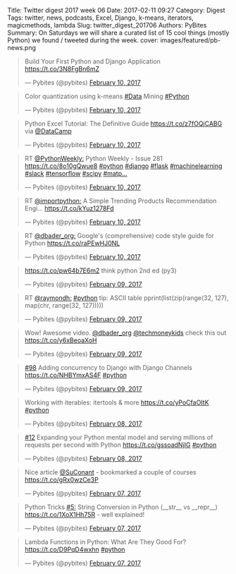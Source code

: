 Title: Twitter digest 2017 week 06
Date: 2017-02-11 09:27
Category: Digest
Tags: twitter, news, podcasts, Excel, Django, k-means, iterators, magicmethods, lambda
Slug: twitter_digest_201706
Authors: PyBites
Summary: On Saturdays we will share a curated list of 15 cool things (mostly Python) we found / tweeted during the week. 
cover: images/featured/pb-news.png

<script src='//platform.twitter.com/widgets.js'></script> 

<blockquote class="twitter-tweet"><p>Build Your First Python and Django Application <a href="https://t.co/3N8FgBn6mZ" title="https://t.co/3N8FgBn6mZ" target="_blank">https://t.co/3N8FgBn6mZ</a></p>— Pybites (@pybites) <a href="https://twitter.com/pybites/status/830181106326654976" data-datetime="2017-02-10T22:26:14+00:00">February 10, 2017</a></blockquote>

<blockquote class="twitter-tweet"><p>Color quantization using k-means  <a href="https://twitter.com/search/#Data" target="_blank">#Data</a> Mining <a href="https://twitter.com/search/#Python" target="_blank">#Python</a></p>— Pybites (@pybites) <a href="https://twitter.com/pybites/status/830180688146157570" data-datetime="2017-02-10T22:24:34+00:00">February 10, 2017</a></blockquote>

<blockquote class="twitter-tweet"><p>Python Excel Tutorial: The Definitive Guide <a href="https://t.co/z7fOQjCABG" title="https://t.co/z7fOQjCABG" target="_blank">https://t.co/z7fOQjCABG</a> via <a href="https://twitter.com/@DataCamp" target="_blank">@DataCamp</a></p>— Pybites (@pybites) <a href="https://twitter.com/pybites/status/830180426228625410" data-datetime="2017-02-10T22:23:32+00:00">February 10, 2017</a></blockquote>

<blockquote class="twitter-tweet"><p>RT <a href="https://twitter.com/@PythonWeekly:" target="_blank">@PythonWeekly:</a> Python Weekly - Issue 281 <a href="https://t.co/8o10gQwue8" title="https://t.co/8o10gQwue8" target="_blank">https://t.co/8o10gQwue8</a> <a href="https://twitter.com/search/#python" target="_blank">#python</a> <a href="https://twitter.com/search/#django" target="_blank">#django</a> <a href="https://twitter.com/search/#flask" target="_blank">#flask</a> <a href="https://twitter.com/search/#machinelearning" target="_blank">#machinelearning</a> <a href="https://twitter.com/search/#slack" target="_blank">#slack</a> <a href="https://twitter.com/search/#tensorflow" target="_blank">#tensorflow</a> <a href="https://twitter.com/search/#scipy" target="_blank">#scipy</a> <a href="https://twitter.com/search/#matp…" target="_blank">#matp…</a></p>— Pybites (@pybites) <a href="https://twitter.com/pybites/status/829925695937581056" data-datetime="2017-02-10T05:31:19+00:00">February 10, 2017</a></blockquote>

<blockquote class="twitter-tweet"><p>RT <a href="https://twitter.com/@importpython:" target="_blank">@importpython:</a> A Simple Trending Products Recommendation Engi... <a href="https://t.co/kYuz1278Fd" title="https://t.co/kYuz1278Fd" target="_blank">https://t.co/kYuz1278Fd</a></p>— Pybites (@pybites) <a href="https://twitter.com/pybites/status/829924850516889600" data-datetime="2017-02-10T05:27:58+00:00">February 10, 2017</a></blockquote>

<blockquote class="twitter-tweet"><p>RT <a href="https://twitter.com/@dbader_org:" target="_blank">@dbader_org:</a> Google's (comprehensive) code style guide for Python <a href="https://t.co/raPEwHJ0NL" title="https://t.co/raPEwHJ0NL" target="_blank">https://t.co/raPEwHJ0NL</a></p>— Pybites (@pybites) <a href="https://twitter.com/pybites/status/829924706903994370" data-datetime="2017-02-10T05:27:24+00:00">February 10, 2017</a></blockquote>

<blockquote class="twitter-tweet"><p><a href="https://t.co/pw64b7E6m2" title="https://t.co/pw64b7E6m2" target="_blank">https://t.co/pw64b7E6m2</a> think python 2nd ed (py3)</p>— Pybites (@pybites) <a href="https://twitter.com/pybites/status/829819539122688002" data-datetime="2017-02-09T22:29:30+00:00">February 09, 2017</a></blockquote>

<blockquote class="twitter-tweet"><p>RT <a href="https://twitter.com/@raymondh:" target="_blank">@raymondh:</a> <a href="https://twitter.com/search/#python" target="_blank">#python</a> tip:  ASCII table
pprint(list(zip(range(32, 127), map(chr, range(32, 127)))))</p>— Pybites (@pybites) <a href="https://twitter.com/pybites/status/829622429647503360" data-datetime="2017-02-09T09:26:15+00:00">February 09, 2017</a></blockquote>

<blockquote class="twitter-tweet"><p>Wow! Awesome video. <a href="https://twitter.com/@dbader_org" target="_blank">@dbader_org</a> <a href="https://twitter.com/@techmoneykids" target="_blank">@techmoneykids</a> check this out <a href="https://t.co/y6xBeoaXoH" title="https://t.co/y6xBeoaXoH" target="_blank">https://t.co/y6xBeoaXoH</a></p>— Pybites (@pybites) <a href="https://twitter.com/pybites/status/829622138911019009" data-datetime="2017-02-09T09:25:06+00:00">February 09, 2017</a></blockquote>

<blockquote class="twitter-tweet"><p><a href="https://twitter.com/search/#98" target="_blank">#98</a> Adding concurrency to Django with Django Channels <a href="https://t.co/NHBYmxAS4F" title="https://t.co/NHBYmxAS4F" target="_blank">https://t.co/NHBYmxAS4F</a> <a href="https://twitter.com/search/#python" target="_blank">#python</a></p>— Pybites (@pybites) <a href="https://twitter.com/pybites/status/829615853989568512" data-datetime="2017-02-09T09:00:07+00:00">February 09, 2017</a></blockquote>

<blockquote class="twitter-tweet"><p>Working with iterables: itertools &amp; more <a href="https://t.co/yPoCfaOItK" title="https://t.co/yPoCfaOItK" target="_blank">https://t.co/yPoCfaOItK</a> <a href="https://twitter.com/search/#python" target="_blank">#python</a></p>— Pybites (@pybites) <a href="https://twitter.com/pybites/status/829253522822668288" data-datetime="2017-02-08T09:00:21+00:00">February 08, 2017</a></blockquote>

<blockquote class="twitter-tweet"><p><a href="https://twitter.com/search/#12" target="_blank">#12</a> Expanding your Python mental model and serving millions of requests per second with Python <a href="https://t.co/gssoadNjIG" title="https://t.co/gssoadNjIG" target="_blank">https://t.co/gssoadNjIG</a> <a href="https://twitter.com/search/#python" target="_blank">#python</a></p>— Pybites (@pybites) <a href="https://twitter.com/pybites/status/829253486713962497" data-datetime="2017-02-08T09:00:12+00:00">February 08, 2017</a></blockquote>

<blockquote class="twitter-tweet"><p>Nice article <a href="https://twitter.com/@SuConant" target="_blank">@SuConant</a> - bookmarked a couple of courses <a href="https://t.co/gRx0wzCe3P" title="https://t.co/gRx0wzCe3P" target="_blank">https://t.co/gRx0wzCe3P</a></p>— Pybites (@pybites) <a href="https://twitter.com/pybites/status/829072065512734720" data-datetime="2017-02-07T20:59:18+00:00">February 07, 2017</a></blockquote>

<blockquote class="twitter-tweet"><p>Python Tricks <a href="https://twitter.com/search/#5:" target="_blank">#5:</a> String Conversion in Python (__str__ vs __repr__) <a href="https://t.co/1XoX1Hh75R" title="https://t.co/1XoX1Hh75R" target="_blank">https://t.co/1XoX1Hh75R</a> - well explained!</p>— Pybites (@pybites) <a href="https://twitter.com/pybites/status/829013385547227137" data-datetime="2017-02-07T17:06:08+00:00">February 07, 2017</a></blockquote>

<blockquote class="twitter-tweet"><p>Lambda Functions in Python: What Are They Good For? <a href="https://t.co/D9PqD4wxhn" title="https://t.co/D9PqD4wxhn" target="_blank">https://t.co/D9PqD4wxhn</a> <a href="https://twitter.com/search/#python" target="_blank">#python</a></p>— Pybites (@pybites) <a href="https://twitter.com/pybites/status/828891098332356613" data-datetime="2017-02-07T09:00:12+00:00">February 07, 2017</a></blockquote>

